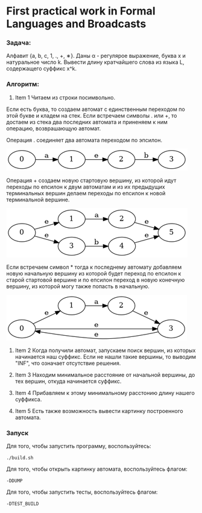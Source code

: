 # First practical work in Formal Languages and Broadcasts

### Задача:
Алфавит {a, b, c, 1, ., +, ∗}. Даны α - регулярое выражение, буква x и натуральное число k. Вывести длину кратчайшего слова из
языка L, содержащего суффикс x^k.

### Алгоритм:
1. Item 1 Читаем из строки посимвольно.

Если есть буква, то создаем автомат с единственным переходом по этой букве и кладем на стек.
Если встречаем символы . или +, то достаем из стека два последних автомата и приненяем к ним операцию, возврашающую автомат.

Операция . соединяет два автомата переходом по эпсилон.

![GitHub Logo](/image/a.b.png)

Операция + создаем новую стартовую вершину, из которой идут переходы по епсилон к двум автоматам и из их предыдущих терминальных вершин делаем переходы по епсилон к новой терминальной вершине.

![GitHub Logo](/image/a+b.png)

Если встречаем символ * тогда к последнему автомату добавляем новую начальную вершину из которой будет переход по епсилон к старой стартовой вершине и по епсилон переход в новую конечную вершину, из которой могу также попасть в начальную.

![GitHub Logo](/image/a*.png)

1. Item 2 Когда получили автомат, запускаем поиск вершин, из которых начинается наш суффикс.
Если не нашли такие вершины, то выводим "INF", что означает отсутствие решения.

1. Item 3 Находим минимальное расстояние от начальной вершины, до тех вершин, откуда начинается суффикс.

1. Item 4 Прибавляем к этому минимальному расстонию длину нашего суффикса.

1. Item 5 Есть также возможность вывести картинку построенного автомата.

### Запуск
Для того, чтобы запустить программу, воспользуйтесь:

```
./build.sh
```
Для того, чтобы открыть картинку автомата, воспользуйтесь флагом:

```
-DDUMP
```

Для того, чтобы запустить тесты, воспользуйтесь флагом:

```
-DTEST_BUILD
```